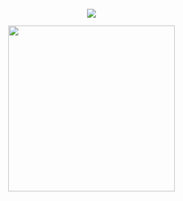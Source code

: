 <p align="center"><img src="https://64.media.tumblr.com/2ff89b8f78a8c2d23186e26f9330f8c6/209854085407e496-f5/s2048x3072/ea4e9181333f8dfd6cd73a897378363af3e59ac5.pnj">
<p align="center"><img src="https://spotify-github-profile.kittinanx.com/api/view?uid=31nthrfejdrl5ztsoldu5q2cncju&cover_image=true&theme=novatorem&show_offline=false&background_color=000000&interchange=false&bar_color=ea8f3f&bar_color_cover=false)](https://github.com/kittinan/spotify-github-profile)" width="300">
